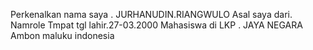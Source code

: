Perkenalkan nama saya . JURHANUDIN.RIANGWULO
Asal saya dari. Namrole
Tmpat tgl lahir.27-03.2000
Mahasiswa di LKP . JAYA NEGARA
Ambon maluku indonesia

